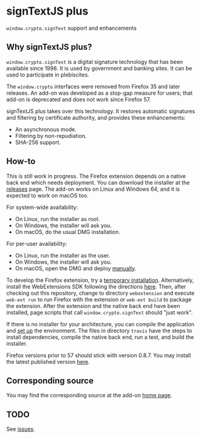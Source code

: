 signTextJS plus
===============

`window.crypto.signText` support and enhancements

Why signTextJS plus?
--------------------
`window.crypto.signText` is a digital signature technology that has been
available since 1998. It is used by government and banking sites. It can be used
to participate in plebiscites.

The `window.crypto` interfaces were removed from Firefox 35 and later releases.
An add-on was developed as a stop-gap measure for users; that add-on is
deprecated and does not work since Firefox 57.

signTextJS plus takes over this technology. It restores automatic signatures and
filtering by certificate authority, and provides these enhancements:
* An asynchronous mode.
* Filtering by non-repudiation.
* SHA-256 support.

How-to
------
This is still work in progress. The Firefox extension depends on a native back
end which needs deployment. You can download the installer at the
[releases](https://github.com/jasp00/signTextJS/releases) page. The add-on works
on Linux and Windows 64, and it is expected to work on macOS too.

For system-wide availability:
* On Linux, run the installer as root.
* On Windows, the installer will ask you.
* On macOS, do the usual DMG installation.

For per-user availability:
* On Linux, run the installer as the user.
* On Windows, the installer will ask you.
* On macOS, open the DMG and deploy
[manually](https://developer.mozilla.org/en-US/Add-ons/WebExtensions/Native_manifests).

To develop the Firefox extension, try a
[temporary installation](https://developer.mozilla.org/en-US/Add-ons/WebExtensions/Temporary_Installation_in_Firefox).
Alternatively, install the WebExtensions SDK following the directions
[here](https://developer.mozilla.org/en-US/Add-ons/WebExtensions/Getting_started_with_web-ext).
Then, after checking out this repository, change to directory `webextension` and
execute `web-ext run` to run Firefox with the extension or `web-ext build` to
package the extension. After the extension and the native back end have been
installed, page scripts that call `window.crypto.signText` should "just work".

If there is no installer for your architecture, you can compile the application
and
[set up](https://developer.mozilla.org/en-US/Add-ons/WebExtensions/Native_manifests#Manifest_location)
the environment. The files in directory `travis` have the steps to install
dependencies, compile the native back end, run a test, and build the installer.

Firefox versions prior to 57 should stick with version 0.8.7. You may install
the latest published version
[here](https://addons.mozilla.org/en-US/firefox/addon/signtextjs-plus/).

Corresponding source
--------------------
You may find the corresponding source at the add-on
[home page](https://github.com/jasp00/signTextJS).

TODO
----
See [issues](https://github.com/jasp00/signTextJS/issues).
